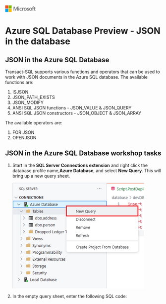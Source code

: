 ![A picture of the Microsoft Logo](./media/graphics/microsoftlogo.png)

# Azure SQL Database Preview - JSON in the database

## JSON in the Azure SQL Database

Transact-SQL supports various functions and operators that can be used to work with JSON documents in the Azure SQL database. The available functions are:

1. ISJSON
1. JSON\_PATH\_EXISTS
1. JSON\_MODIFY
1. ANSI SQL JSON functions - JSON\_VALUE & JSON\_QUERY
1. ANSI SQL JSON constructors - JSON\_OBJECT & JSON\_ARRAY

The available operators are:

1. FOR JSON
1. OPENJSON

## JSON in the Azure SQL Database workshop tasks

1. Start in the **SQL Server Connections extension** and right click the database profile name,**Azure Database**, and select **New Query**. This will bring up a new query sheet.

    ![A picture of right clicking the Azure Database profile name and selecting New Query](./media/ch7/json1.png)

1. In the empty query sheet, enter the following SQL code:
